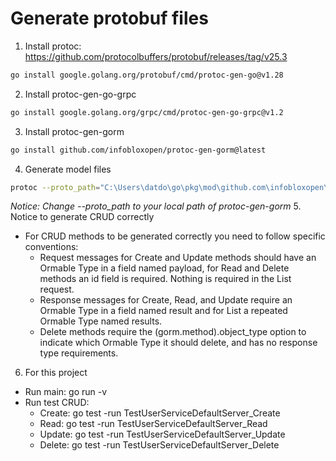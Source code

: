 # Generate protobuf files
1. Install protoc: https://github.com/protocolbuffers/protobuf/releases/tag/v25.3
```bash
go install google.golang.org/protobuf/cmd/protoc-gen-go@v1.28
```
2. Install protoc-gen-go-grpc
```bash
go install google.golang.org/grpc/cmd/protoc-gen-go-grpc@v1.2
```
3. Install protoc-gen-gorm
```bash
go install github.com/infobloxopen/protoc-gen-gorm@latest
```
4. Generate model files
``` bash
protoc --proto_path="C:\Users\datdo\go\pkg\mod\github.com\infobloxopen\protoc-gen-gorm@v1.1.2\proto\options;." --go_out=.\user.pb\ --go_opt=paths=source_relative --go-grpc_out=.\user.pb\ --go-grpc_opt=paths=source_relative user.proto --gorm_out=.
```
*Notice: Change --proto_path to your local path of protoc-gen-gorm*
5. Notice to generate CRUD correctly
- For CRUD methods to be generated correctly you need to follow specific conventions:
  - Request messages for Create and Update methods should have an Ormable Type in a field named payload, for Read and Delete methods an id field is required. Nothing is required in the List request.
  - Response messages for Create, Read, and Update require an Ormable Type in a field named result and for List a repeated Ormable Type named results.
  - Delete methods require the (gorm.method).object_type option to indicate which Ormable Type it should delete, and has no response type requirements.
6. For this project
- Run main: go run -v
- Run test CRUD:
  - Create: go test -run TestUserServiceDefaultServer_Create
  - Read: go test -run TestUserServiceDefaultServer_Read
  - Update: go test -run TestUserServiceDefaultServer_Update
  - Delete: go test -run TestUserServiceDefaultServer_Delete
   